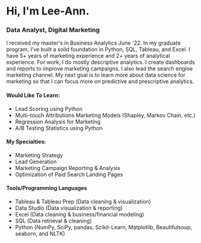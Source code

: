 # Hi, I'm Lee-Ann.
### Data Analyst, Digital Marketing

I received my master's in Business Analytics June '22. In my graduate program, I've built a solid foundation in Python, SQL, Tableau, and Excel. I have 5+ years of marketing experience and 2+ years of analytical experience. For work, I do mostly descriptive analytics. I create dashboards and reports to improve marketing campaigns. I also lead the search engine marketing channel. My next goal is to learn more about data science for marketing so that I can focus more on predictive and prescriptive analytics.

#### Would Like To Learn: 
- Lead Scoring using Python
- Multi-touch Attributions Marketing Models (Shapley, Markov Chain, etc.)
- Regression Analysis for Marketing 
- A/B Testing Statistics using Python

#### My Specialties:
-	Marketing Strategy
-	Lead Generation
-	Marketing Campaign Reporting & Analysis
-	Optimization of Paid Search Landing Pages 

#### Tools/Programming Languages
- Tableau & Tableau Prep (Data cleaning & visualization)
- Data Studio (Data visualization & reporting)
- Excel (Data cleaning & business/financial modeling)
- SQL (Data retrieval & cleaning)
- Python (NumPy, SciPy, pandas, Scikit-Learn, Matplotlib, Beautifulsoup, seaborn, and NLTK)

